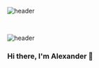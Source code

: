 ![header](https://capsule-render.vercel.app/api?type=waving&color=gradient&customColorList=10&height=160&section=header&text=Hi%20there!&fontAlignY=32&fontAlign=15&fontSize=52&animation=twinkling&fontColor=EAF5D2)

<br>

![header](https://capsule-render.vercel.app/api?type=waving&color=gradient&customColorList=10&height=160&section=header&text=Hi%20there!&fontAlignY=34&fontAlign=15&fontSize=52&animation=twinkling&fontColor=FFFFBB)

### Hi there, I'm Alexander 👋


<!--
**SandroUnknown/SandroUnknown** is a ✨ _special_ ✨ repository because its `README.md` (this file) appears on your GitHub profile.

Here are some ideas to get you started:

- 🔭 I’m currently working on ...
- 🌱 I’m currently learning ...
- 👯 I’m looking to collaborate on ...
- 🤔 I’m looking for help with ...
- 💬 Ask me about ...
- 📫 How to reach me: ...
- 😄 Pronouns: ...
- ⚡ Fun fact: ...
-->
